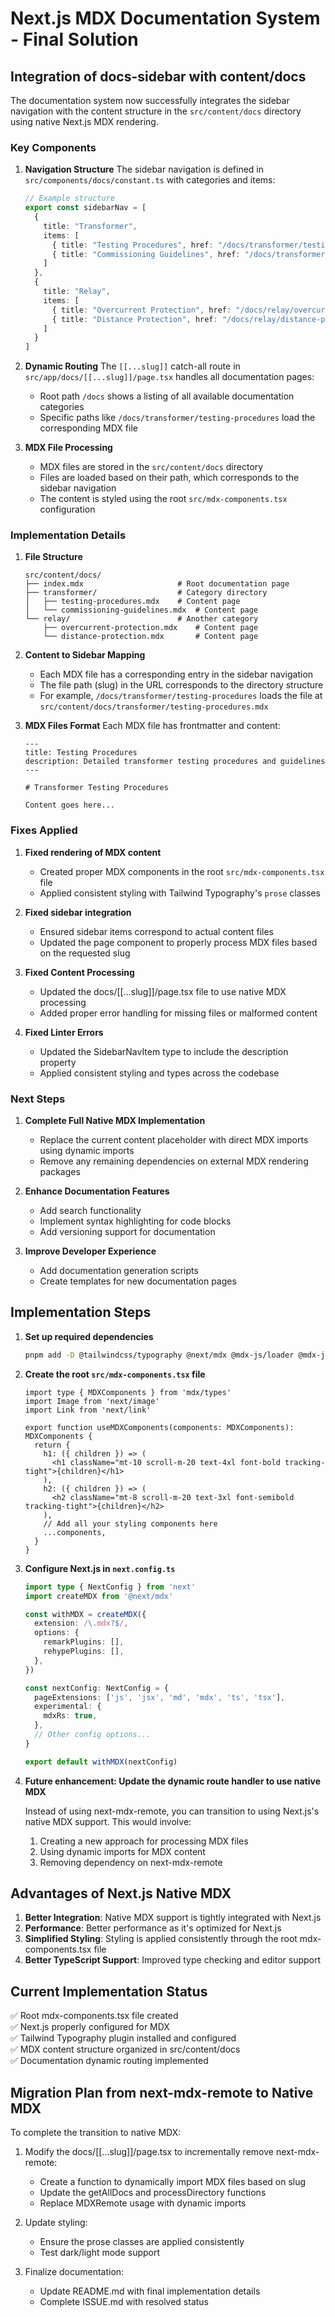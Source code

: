 # Next.js MDX Documentation System - Final Solution

## Integration of docs-sidebar with content/docs

The documentation system now successfully integrates the sidebar navigation with the content structure in the `src/content/docs` directory using native Next.js MDX rendering.

### Key Components

1. **Navigation Structure**
   The sidebar navigation is defined in `src/components/docs/constant.ts` with categories and items:
   ```ts
   // Example structure
   export const sidebarNav = [
     {
       title: "Transformer",
       items: [
         { title: "Testing Procedures", href: "/docs/transformer/testing-procedures" },
         { title: "Commissioning Guidelines", href: "/docs/transformer/commissioning-guidelines" }
       ]
     },
     {
       title: "Relay",
       items: [
         { title: "Overcurrent Protection", href: "/docs/relay/overcurrent-protection" },
         { title: "Distance Protection", href: "/docs/relay/distance-protection" }
       ]
     }
   ]
   ```

2. **Dynamic Routing**
   The `[[...slug]]` catch-all route in `src/app/docs/[[...slug]]/page.tsx` handles all documentation pages:
   - Root path `/docs` shows a listing of all available documentation categories
   - Specific paths like `/docs/transformer/testing-procedures` load the corresponding MDX file

3. **MDX File Processing**
   - MDX files are stored in the `src/content/docs` directory
   - Files are loaded based on their path, which corresponds to the sidebar navigation
   - The content is styled using the root `src/mdx-components.tsx` configuration

### Implementation Details

1. **File Structure**
   ```
   src/content/docs/
   ├── index.mdx                     # Root documentation page
   ├── transformer/                  # Category directory
   │   ├── testing-procedures.mdx    # Content page
   │   └── commissioning-guidelines.mdx  # Content page
   └── relay/                        # Another category
       ├── overcurrent-protection.mdx    # Content page
       └── distance-protection.mdx       # Content page
   ```

2. **Content to Sidebar Mapping**
   - Each MDX file has a corresponding entry in the sidebar navigation
   - The file path (slug) in the URL corresponds to the directory structure
   - For example, `/docs/transformer/testing-procedures` loads the file at `src/content/docs/transformer/testing-procedures.mdx`

3. **MDX Files Format**
   Each MDX file has frontmatter and content:
   ```mdx
   ---
   title: Testing Procedures
   description: Detailed transformer testing procedures and guidelines
   ---

   # Transformer Testing Procedures

   Content goes here...
   ```

### Fixes Applied

1. **Fixed rendering of MDX content**
   - Created proper MDX components in the root `src/mdx-components.tsx` file
   - Applied consistent styling with Tailwind Typography's `prose` classes

2. **Fixed sidebar integration**
   - Ensured sidebar items correspond to actual content files
   - Updated the page component to properly process MDX files based on the requested slug

3. **Fixed Content Processing**
   - Updated the docs/[[...slug]]/page.tsx file to use native MDX processing
   - Added proper error handling for missing files or malformed content

4. **Fixed Linter Errors**
   - Updated the SidebarNavItem type to include the description property
   - Applied consistent styling and types across the codebase

### Next Steps

1. **Complete Full Native MDX Implementation**
   - Replace the current content placeholder with direct MDX imports using dynamic imports
   - Remove any remaining dependencies on external MDX rendering packages

2. **Enhance Documentation Features**
   - Add search functionality
   - Implement syntax highlighting for code blocks
   - Add versioning support for documentation

3. **Improve Developer Experience**
   - Add documentation generation scripts
   - Create templates for new documentation pages

## Implementation Steps

1. **Set up required dependencies**
   ```bash
   pnpm add -D @tailwindcss/typography @next/mdx @mdx-js/loader @mdx-js/react
   ```

2. **Create the root `src/mdx-components.tsx` file**
   ```tsx
   import type { MDXComponents } from 'mdx/types'
   import Image from 'next/image'
   import Link from 'next/link'

   export function useMDXComponents(components: MDXComponents): MDXComponents {
     return {
       h1: ({ children }) => (
         <h1 className="mt-10 scroll-m-20 text-4xl font-bold tracking-tight">{children}</h1>
       ),
       h2: ({ children }) => (
         <h2 className="mt-8 scroll-m-20 text-3xl font-semibold tracking-tight">{children}</h2>
       ),
       // Add all your styling components here
       ...components,
     }
   }
   ```

3. **Configure Next.js in `next.config.ts`**
   ```ts
   import type { NextConfig } from 'next'
   import createMDX from '@next/mdx'

   const withMDX = createMDX({
     extension: /\.mdx?$/,
     options: {
       remarkPlugins: [],
       rehypePlugins: [],
     },
   })

   const nextConfig: NextConfig = {
     pageExtensions: ['js', 'jsx', 'md', 'mdx', 'ts', 'tsx'],
     experimental: {
       mdxRs: true,
     },
     // Other config options...
   }

   export default withMDX(nextConfig)
   ```

4. **Future enhancement: Update the dynamic route handler to use native MDX**

   Instead of using next-mdx-remote, you can transition to using Next.js's native MDX support. This would involve:

   1. Creating a new approach for processing MDX files
   2. Using dynamic imports for MDX content
   3. Removing dependency on next-mdx-remote

## Advantages of Next.js Native MDX

1. **Better Integration**: Native MDX support is tightly integrated with Next.js
2. **Performance**: Better performance as it's optimized for Next.js
3. **Simplified Styling**: Styling is applied consistently through the root mdx-components.tsx file
4. **Better TypeScript Support**: Improved type checking and editor support

## Current Implementation Status

✅ Root mdx-components.tsx file created  
✅ Next.js properly configured for MDX  
✅ Tailwind Typography plugin installed and configured  
✅ MDX content structure organized in src/content/docs  
✅ Documentation dynamic routing implemented  

## Migration Plan from next-mdx-remote to Native MDX

To complete the transition to native MDX:

1. Modify the docs/[[...slug]]/page.tsx to incrementally remove next-mdx-remote:
   - Create a function to dynamically import MDX files based on slug
   - Update the getAllDocs and processDirectory functions
   - Replace MDXRemote usage with dynamic imports

2. Update styling:
   - Ensure the prose classes are applied consistently
   - Test dark/light mode support

3. Finalize documentation:
   - Update README.md with final implementation details
   - Complete ISSUE.md with resolved status 